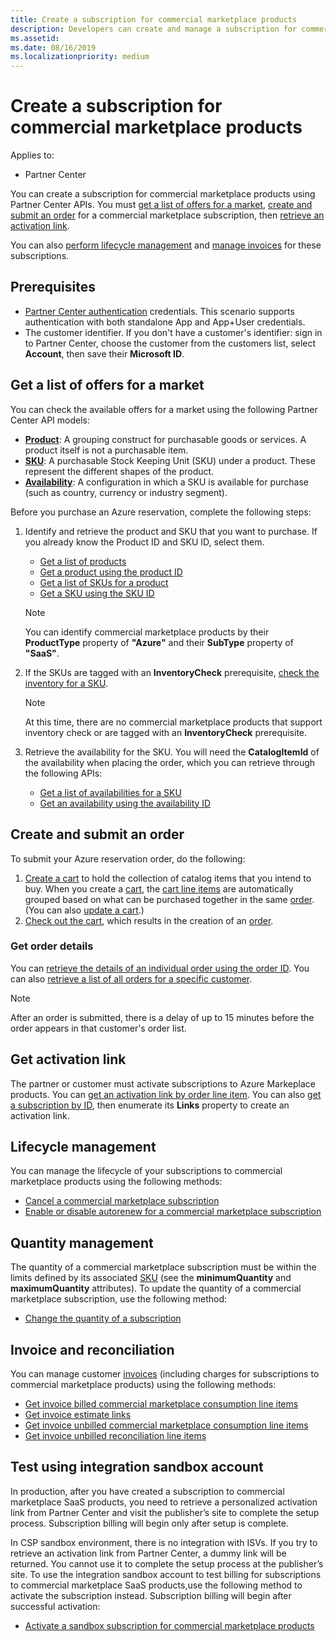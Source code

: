 ```yaml
---
title: Create a subscription for commercial marketplace products 
description: Developers can create and manage a subscription for commercial marketplace products using Partner Center APIs.
ms.assetid: 
ms.date: 08/16/2019
ms.localizationpriority: medium
---
```


# Create a subscription for commercial marketplace products

Applies to:

* Partner Center

You can create a subscription for commercial marketplace products using Partner Center APIs. You must [get a list of offers for a market](#get-a-list-of-offers-for-a-market), [create and submit an order](#create-and-submit-an-order) for a commercial marketplace subscription, then [retrieve an activation link](#get-activation-link).

You can also [perform lifecycle management](#lifecycle-management) and [manage invoices](#invoice-and-reconciliation) for these subscriptions.

## Prerequisites

* [Partner Center authentication](partner-center-authentication.md) credentials. This scenario supports authentication with both standalone App and App+User credentials.
* The customer identifier. If you don't have a customer's identifier: sign in to Partner Center, choose the customer from the customers list, select **Account**, then save their **Microsoft ID**.

## Get a list of offers for a market

You can check the available offers for a market using the following Partner Center API models:

* **[Product](product-resources.md#product)**: A grouping construct for purchasable goods or services. A product itself is not a purchasable item.
* **[SKU](product-resources.md#sku)**: A purchasable Stock Keeping Unit (SKU) under a product. These represent the different shapes of the product.
* **[Availability](product-resources.md#availability)**: A configuration in which a SKU is available for purchase (such as country, currency or industry segment).

Before you purchase an Azure reservation, complete the following steps:

1. Identify and retrieve the product and SKU that you want to purchase. If you already know the Product ID and SKU ID, select them.

    * [Get a list of products](get-a-list-of-products.md)
    * [Get a product using the product ID](get-a-product-by-id.md)
    * [Get a list of SKUs for a product](get-a-list-of-skus-for-a-product.md)
    * [Get a SKU using the SKU ID](get-a-sku-by-id.md)

    > [!NOTE]
    > You can identify commercial marketplace products by their **ProductType** property of **"Azure"** and their **SubType** property of **"SaaS"**.

2. If the SKUs are tagged with an **InventoryCheck** prerequisite, [check the inventory for a SKU](check-inventory.md).

    > [!NOTE]
    > At this time, there are no commercial marketplace products that support inventory check or are tagged with an **InventoryCheck** prerequisite.

3. Retrieve the availability for the SKU. You will need the **CatalogItemId** of the availability when placing the order, which you can retrieve through the following APIs:

    * [Get a list of availabilities for a SKU](get-a-list-of-availabilities-for-a-sku.md)
    * [Get an availability using the availability ID](get-an-availability-by-id.md)

## Create and submit an order

To submit your Azure reservation order, do the following:

1. [Create a cart](create-a-cart.md) to hold the collection of catalog items that you intend to buy. When you create a [cart](cart-resources.md#cart), the [cart line items](cart-resources.md#cartlineitem) are automatically grouped based on what can be purchased together in the same [order](order-resources.md#order). (You can also [update a cart](update-a-cart.md).)
2. [Check out the cart](checkout-a-cart.md), which results in the creation of an [order](order-resources.md#order).

### Get order details

You can [retrieve the details of an individual order using the order ID](get-an-order-by-id.md). You can also [retrieve a list of all orders for a specific customer](get-all-of-a-customer-s-orders.md).

> [!NOTE]
> After an order is submitted, there is a delay of up to 15 minutes before the order appears in that customer's order list.

## Get activation link

The partner or customer must activate subscriptions to Azure Markeplace products. You can [get an activation link by order line item](get-activation-link-by-order-line-item.md). You can also [get a subscription by ID](get-a-subscription-by-id.md), then enumerate its **Links** property to create an activation link.

## Lifecycle management

You can manage the lifecycle of your subscriptions to commercial marketplace products using the following methods:

* [Cancel a commercial marketplace subscription](cancel-an-azure-marketplace-subscription.md)
* [Enable or disable autorenew for a commercial marketplace subscription](update-autorenew-for-an-azure-marketplace-subscription.md)

## Quantity management

The quantity of a commercial marketplace subscription must be within the limits defined by its associated [SKU](product-resources.md#sku) (see the **minimumQuantity** and **maximumQuantity** attributes). To update the quantity of a commercial marketplace subscription, use the following method:

* [Change the quantity of a subscription](change-the-quantity-of-a-subscription.md)

## Invoice and reconciliation

You can manage customer [invoices](invoice-resources.md) (including charges for subscriptions to commercial marketplace products) using the following methods:

* [Get invoice billed commercial marketplace consumption line items](get-invoice-billed-consumption-lineitems.md)
* [Get invoice estimate links](get-invoice-estimate-links.md)
* [Get invoice unbilled commercial marketplace consumption line items](get-invoice-unbilled-consumption-lineitems.md)
* [Get invoice unbilled reconciliation line items](get-invoice-unbilled-recon-lineitems.md)

## Test using integration sandbox account

In production, after you have created a subscription to commercial marketplace SaaS products, you need to retrieve a personalized activation link from Partner Center and visit the publisher’s site to complete the setup process. Subscription billing will begin only after setup is complete.

In CSP sandbox environment, there is no integration with ISVs. If you try to retrieve an activation link from Partner Center, a dummy link will be returned. You cannot use it to complete the setup process at the publisher’s site. To use the integration sandbox account to test billing for subscriptions to commercial marketplace SaaS products,use the following method to activate the subscription instead. Subscription billing will begin after successful activation:

* [Activate a sandbox subscription for commercial marketplace products](activate-sandbox-subscription-azure-marketplace-products.md)

